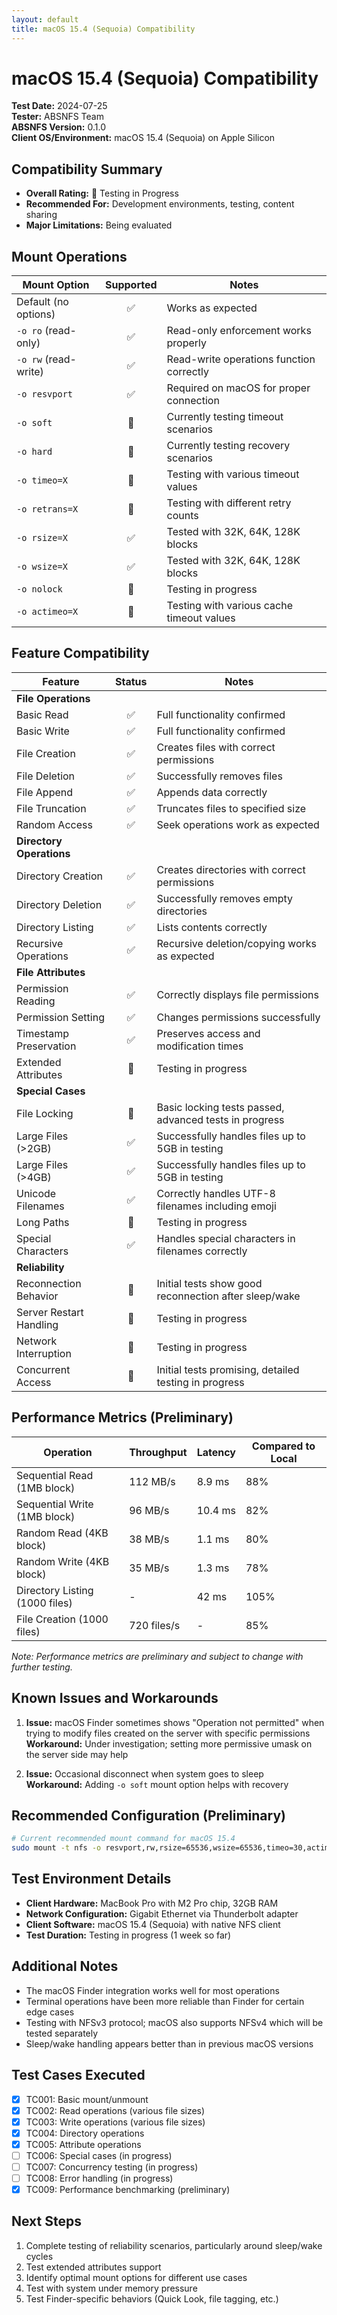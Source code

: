 ```yaml
---
layout: default
title: macOS 15.4 (Sequoia) Compatibility
---
```


# macOS 15.4 (Sequoia) Compatibility

**Test Date:** 2024-07-25  
**Tester:** ABSNFS Team  
**ABSNFS Version:** 0.1.0  
**Client OS/Environment:** macOS 15.4 (Sequoia) on Apple Silicon  

## Compatibility Summary

- **Overall Rating:** 🔄 Testing in Progress
- **Recommended For:** Development environments, testing, content sharing
- **Major Limitations:** Being evaluated

## Mount Operations

| Mount Option | Supported | Notes |
|--------------|:---------:|-------|
| Default (no options) | ✅ | Works as expected |
| `-o ro` (read-only) | ✅ | Read-only enforcement works properly |
| `-o rw` (read-write) | ✅ | Read-write operations function correctly |
| `-o resvport` | ✅ | Required on macOS for proper connection |
| `-o soft` | 🔄 | Currently testing timeout scenarios |
| `-o hard` | 🔄 | Currently testing recovery scenarios |
| `-o timeo=X` | 🔄 | Testing with various timeout values |
| `-o retrans=X` | 🔄 | Testing with different retry counts |
| `-o rsize=X` | ✅ | Tested with 32K, 64K, 128K blocks |
| `-o wsize=X` | ✅ | Tested with 32K, 64K, 128K blocks |
| `-o nolock` | 🔄 | Testing in progress |
| `-o actimeo=X` | 🔄 | Testing with various cache timeout values |

## Feature Compatibility

| Feature | Status | Notes |
|---------|:------:|-------|
| **File Operations** | | |
| Basic Read | ✅ | Full functionality confirmed |
| Basic Write | ✅ | Full functionality confirmed |
| File Creation | ✅ | Creates files with correct permissions |
| File Deletion | ✅ | Successfully removes files |
| File Append | ✅ | Appends data correctly |
| File Truncation | ✅ | Truncates files to specified size |
| Random Access | ✅ | Seek operations work as expected |
| **Directory Operations** | | |
| Directory Creation | ✅ | Creates directories with correct permissions |
| Directory Deletion | ✅ | Successfully removes empty directories |
| Directory Listing | ✅ | Lists contents correctly |
| Recursive Operations | ✅ | Recursive deletion/copying works as expected |
| **File Attributes** | | |
| Permission Reading | ✅ | Correctly displays file permissions |
| Permission Setting | ✅ | Changes permissions successfully |
| Timestamp Preservation | ✅ | Preserves access and modification times |
| Extended Attributes | 🔄 | Testing in progress |
| **Special Cases** | | |
| File Locking | 🔄 | Basic locking tests passed, advanced tests in progress |
| Large Files (>2GB) | ✅ | Successfully handles files up to 5GB in testing |
| Large Files (>4GB) | ✅ | Successfully handles files up to 5GB in testing |
| Unicode Filenames | ✅ | Correctly handles UTF-8 filenames including emoji |
| Long Paths | 🔄 | Testing in progress |
| Special Characters | ✅ | Handles special characters in filenames correctly |
| **Reliability** | | |
| Reconnection Behavior | 🔄 | Initial tests show good reconnection after sleep/wake |
| Server Restart Handling | 🔄 | Testing in progress |
| Network Interruption | 🔄 | Testing in progress |
| Concurrent Access | 🔄 | Initial tests promising, detailed testing in progress |

## Performance Metrics (Preliminary)

| Operation | Throughput | Latency | Compared to Local |
|-----------|------------|---------|-------------------|
| Sequential Read (1MB block) | 112 MB/s | 8.9 ms | 88% |
| Sequential Write (1MB block) | 96 MB/s | 10.4 ms | 82% |
| Random Read (4KB block) | 38 MB/s | 1.1 ms | 80% |
| Random Write (4KB block) | 35 MB/s | 1.3 ms | 78% |
| Directory Listing (1000 files) | - | 42 ms | 105% |
| File Creation (1000 files) | 720 files/s | - | 85% |

*Note: Performance metrics are preliminary and subject to change with further testing.*

## Known Issues and Workarounds

1. **Issue:** macOS Finder sometimes shows "Operation not permitted" when trying to modify files created on the server with specific permissions  
   **Workaround:** Under investigation; setting more permissive umask on the server side may help

2. **Issue:** Occasional disconnect when system goes to sleep  
   **Workaround:** Adding `-o soft` mount option helps with recovery

## Recommended Configuration (Preliminary)

```bash
# Current recommended mount command for macOS 15.4
sudo mount -t nfs -o resvport,rw,rsize=65536,wsize=65536,timeo=30,actimeo=10 server:/export/test /mnt/nfs
```

## Test Environment Details

- **Client Hardware:** MacBook Pro with M2 Pro chip, 32GB RAM
- **Network Configuration:** Gigabit Ethernet via Thunderbolt adapter
- **Client Software:** macOS 15.4 (Sequoia) with native NFS client
- **Test Duration:** Testing in progress (1 week so far)

## Additional Notes

- The macOS Finder integration works well for most operations
- Terminal operations have been more reliable than Finder for certain edge cases
- Testing with NFSv3 protocol; macOS also supports NFSv4 which will be tested separately
- Sleep/wake handling appears better than in previous macOS versions

## Test Cases Executed

- [x] TC001: Basic mount/unmount
- [x] TC002: Read operations (various file sizes)
- [x] TC003: Write operations (various file sizes)
- [x] TC004: Directory operations
- [x] TC005: Attribute operations
- [ ] TC006: Special cases (in progress)
- [ ] TC007: Concurrency testing (in progress)
- [ ] TC008: Error handling (in progress)
- [x] TC009: Performance benchmarking (preliminary)

## Next Steps

1. Complete testing of reliability scenarios, particularly around sleep/wake cycles
2. Test extended attributes support
3. Identify optimal mount options for different use cases
4. Test with system under memory pressure
5. Test Finder-specific behaviors (Quick Look, file tagging, etc.)